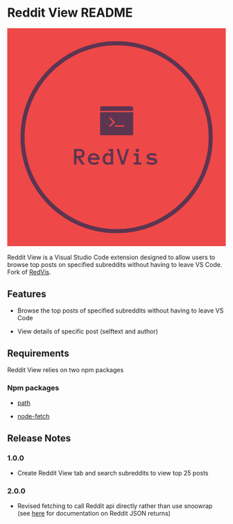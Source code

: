 # Reddit View README

![Reddit View](/static/RedditView.png?raw=true "Reddit View")

Reddit View is a Visual Studio Code extension designed to allow users to browse top posts on specified subreddits without having to leave VS Code.
Fork of [RedVis](https://github.com/Gage77/redvis).

## Features

* Browse the top posts of specified subreddits without having to leave VS Code

* View details of specific post (selftext and author)


## Requirements

Reddit View relies on two npm packages

### Npm packages

* <a href="https://www.npmjs.com/package/path" target="_blank">path</a>

* <a href="https://www.npmjs.com/package/node-fetch" target="_blank">node-fetch</a>

## Release Notes

### 1.0.0

* Create Reddit View tab and search subreddits to view top 25 posts

### 2.0.0

* Revised fetching to call Reddit api directly rather than use snoowrap (see [here](https://github.com/reddit-archive/reddit/wiki/JSON) for documentation on Reddit JSON returns)
